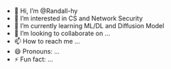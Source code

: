 - 👋 Hi, I’m @Randall-hy
- 👀 I’m interested in CS and Network Security
- 🌱 I’m currently learning ML/DL and Diffusion Model
- 💞️ I’m looking to collaborate on ...
- 📫 How to reach me ...
- 😄 Pronouns: ...
- ⚡ Fun fact: ...

<!---
Randall-hy/Randall-hy is a ✨ special ✨ repository because its `README.md` (this file) appears on your GitHub profile.
You can click the Preview link to take a look at your changes.
--->
